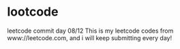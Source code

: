 # lootcode
leetcode commit day 08/12
This is my leetcode codes from www://leetcode.com, and i will keep submitting every day!
